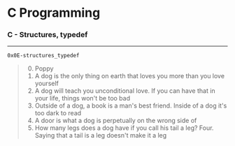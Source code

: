 # C Programming
### C - Structures, typedef
---
`0x0E-structures_typedef`
> 0. Poppy
> 1. A dog is the only thing on earth that loves you more than you love yourself
> 2. A dog will teach you unconditional love. If you can have that in your life, things won't be too bad
> 3. Outside of a dog, a book is a man's best friend. Inside of a dog it's too dark to read
> 4. A door is what a dog is perpetually on the wrong side of
> 5.  How many legs does a dog have if you call his tail a leg? Four. Saying that a tail is a leg doesn't make it a leg
